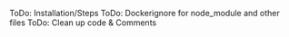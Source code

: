 ToDo: Installation/Steps
ToDo: Dockerignore for node_module and other files
ToDo: Clean up code & Comments

